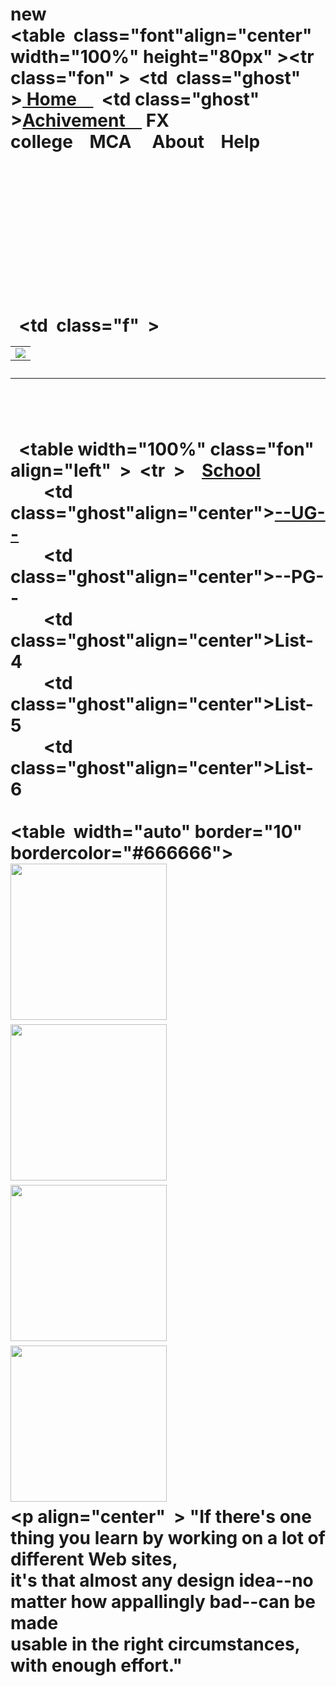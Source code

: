# new<!DOCTYPE html PUBLIC "-//W3C//DTD XHTML 1.0 Transitional//EN" "http://www.w3.org/TR/xhtml1/DTD/xhtml1-transitional.dtd"><html xmlns="http://www.w3.org/1999/xhtml"><head><meta http-equiv="Content-Type" content="text/html; charset=utf-8" /><title>Untitled Document</title></head><style>body{ background-image:url(img/EgINzl.jpg);     background-repeat: no-repeat; } .page-wrap { background:url(img/b2.jpg) no-repeat fixed;      width: 700;  height: auto;      margin: 0 auto;}a:link,a:visited{ text-decoration:none; color:#FFF; display: inline-block;}p{ font-family:"Comic Sans MS", cursive;  font-size:36px; color:#000;  }button{; cursor:pointer;   } q{  right:100px;  top:50px;    }  .d{   top:500px;   right:100px;  }  .f{   color:#069;   font-size:29px;     }    .fo{   color:#06F;   font-size:59px;  }       .fon{   color:#FFF;   font-size:29px;  }  .for:hover{   color:#0CF;   text-shadow:2px 2px 2px  #FFF;  }  div.fixed {    position: fixed;     top:150px;    right: 10px;    width:auto;    border: 3px solid  #FFF;}div.fixe {    position: fixed;    top:10px;    right: 10px;    width:auto;    }.fix {    position: fixed;    top:opx;    left:0;    width:auto;    }  <!--div.a{    position:fixed;   top:-420px;   left:1500px;    right:00px; }--> .b{  position:relative;   top:-420px;   left:500px;    right:00px; } .font{  font-family:"Comic Sans MS", cursive;  font-size:14px; } .h{  border-radius:60px; } .ghost{    display: inline-block;  padding: 8px 40px ;  border: 3px solid #fff;  text-align: center;  outline:none;  border-radius: 10px;  text-decoration: none;  background-color: transparent;  transition: background-color 0.2s ease-out,  color 0.2s ease-out;  color: #fff;}.ghost:hover,.ghost:active {  background-color:#F00;  transition: color 0.3s ease-in,              background-color 0.2s ease-in,              border-color 0.3s ease-in;} .footer{  background-color:#666; }</style><body class="page-wrap" marginwidth="900"><div class="fixe"><table  class="font"align="center"  width="100%" height="80px" ><tr></tr><tr  class="fon" >  <td  class="ghost" ><a href="Home.html"> Home&nbsp;&nbsp;&nbsp;&nbsp;</a><td></td>  </td><td class="ghost"  ><a href="achive.html">Achivement&nbsp;&nbsp;&nbsp;&nbsp;</a></td> <td></td><td class="ghost"> FX college&nbsp;&nbsp;&nbsp;&nbsp;</td><td></td><td class="ghost">MCA&nbsp;&nbsp;&nbsp;&nbsp;</td><td></td><td class="ghost"> About&nbsp;&nbsp;&nbsp;&nbsp;</td><td></td><td class="ghost">Help&nbsp;&nbsp;&nbsp;&nbsp;</td></tr></table></div><p>&nbsp;</p><table ><tr><br /><br /><br /><br /><br /></tr><tr><td ><img src="img/name.png" /></td></tr><tr class="d">  <td  class="f"  >&nbsp;</td></tr></table><hr color="#FFFFFF"><br /><br />  <table width="100%" class="fon" align="left"  >  <tr  >    <td class="ghost" align="center"><a href="school.html"> School</a><br /></td><td></td>  </tr>  <tr>    <td class="ghost"align="center"><a href="ug.html">--UG--</a><br /></td>  </tr>  <tr>    <td class="ghost"align="center">--PG--<br /></td>  </tr>  <tr>    <td class="ghost"align="center">List- 4<br /></td>  </tr>  <tr>    <td class="ghost"align="center">List- 5<br /></td>  </tr>  <tr>    <td class="ghost"align="center">List- 6<br />    </td>  </tr></table><div class="fixed"><table  width="auto" border="10" bordercolor="#666666">  <tr >    <td >    <img class="mySlide" src="E:\webpage\img\m1.jpg" width="250" height="250"/>    <img class="mySlide" src="E:\webpage\img\m2.jpg" width="250" height="250" />    <img class="mySlide" src="E:\webpage\img\m3.jpg" width="250" height="250"/>    <img class="mySlide" src="E:\webpage\img\m4.jpg" width="250" height="250" />    <script> var myIndex=0; cour(); function cour() {  var i;  var x=document.getElementsByClassName("mySlide");  for(i=0;i<x.length;i++)  {   x[i].style.display="none";  }  myIndex++;  if(myIndex>x.length) {myIndex=1}  x[myIndex-1].style.display="block";  setTimeout(cour,3000); } </script> </td>  </tr></table></div><p align="center"  > "If there's one thing you learn by working on a lot of different Web sites,<br /> it's that almost any design idea--no matter how appallingly bad--can be made <br />usable in the right circumstances, with enough effort." </p1><br /><br /><br /><br /><br /><br /><br /><br /><br /><br /><br /><br /><br /><br /><br /><br /><br /><br /><br /><br /><br /><br /><br /><br /><br /><br /><br /><br /><br /><br /><br /><br /><br /><br /><br /><br /><br /><br /><br /><br /><br /><br /><br /><br /><hr color="#FFFFFF"><br /><br /><br /><table class="b" >  <tr>    <td><video width="700px" height="600px" controls >  <source src="E:\webpage\123.mp4" type="video/mp4"></video></td>  </tr></table><table width="100%" >  <tr>    <td class="footer" align="center"> <img src="img/fb.png" width="40px" height="40px" /> <img src="img/google-plus-icon.png" width="40px" height="40px"/>    <img src="img/697029-twitter-512.png" width="40px" height="40px"/></td>      </tr></table></body></html>
